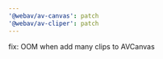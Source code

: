 ```yaml
---
'@webav/av-canvas': patch
'@webav/av-cliper': patch
---
```


fix: OOM when add many clips to AVCanvas
